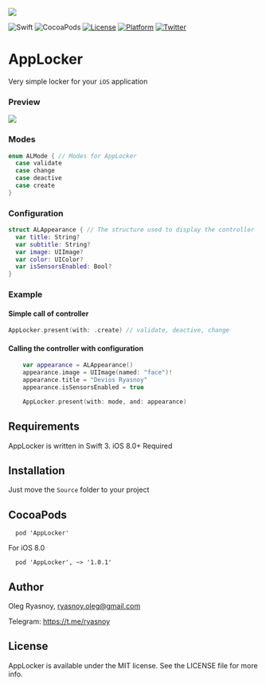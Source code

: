 ![](https://github.com/ryasnoy/AppLocker/raw/master/AppLockerLogo.png)

![Swift](https://img.shields.io/badge/Swift-3.0-orange.svg)
![CocoaPods](https://img.shields.io/cocoapods/v/AFNetworking.svg)
[![License](https://img.shields.io/badge/license-MIT-blue.svg?style=flat)](http://mit-license.org)
[![Platform](http://img.shields.io/badge/platform-ios-lightgrey.svg?style=flat)](https://developer.apple.com/resources/)
[![Twitter](https://img.shields.io/badge/twitter-@ryasn0y-blue.svg?maxAge=2592000)](http://twitter.com/ryasn0y)

# AppLocker
Very simple locker for your `iOS` application

### Preview
![](https://github.com/ryasnoy/AppLocker/raw/master/preview.png)

### Modes
```swift
enum ALMode { // Modes for AppLocker
  case validate
  case change
  case deactive
  case create
}
```

### Configuration
```swift
struct ALAppearance { // The structure used to display the controller
  var title: String?
  var subtitle: String?
  var image: UIImage?
  var color: UIColor?
  var isSensorsEnabled: Bool?
}
```


### Example
#### Simple call of controller
```swift
AppLocker.present(with: .create) // validate, deactive, change
```
#### Calling the controller with configuration
```swift
    var appearance = ALAppearance()
    appearance.image = UIImage(named: "face")!
    appearance.title = "Devios Ryasnoy"
    appearance.isSensorsEnabled = true

    AppLocker.present(with: mode, and: appearance)
```

## Requirements
AppLocker is written in Swift 3. iOS 8.0+ Required

## Installation
Just move the `Source` folder to your project

## CocoaPods
```
  pod 'AppLocker'
```
For iOS 8.0
```
  pod 'AppLocker', ~> '1.0.1'
 ```

## Author

Oleg Ryasnoy, ryasnoy.oleg@gmail.com

Telegram: https://t.me/ryasnoy

## License

AppLocker is available under the MIT license. See the LICENSE file for more info.
